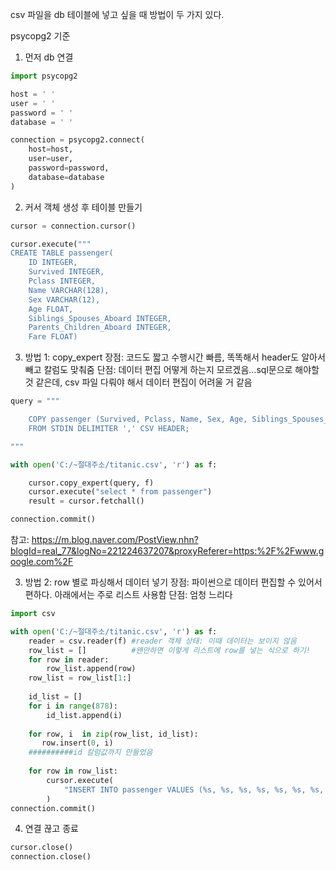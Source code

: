 csv 파일을 db 테이블에 넣고 싶을 때 방법이 두 가지 있다.

psycopg2 기준

1. 먼저 db 연결
```python
import psycopg2

host = ' '
user = ' '
password = ' '
database = ' '

connection = psycopg2.connect(
    host=host,
    user=user,
    password=password,
    database=database
)
```
2. 커서 객체 생성 후 테이블 만들기

```python
cursor = connection.cursor()

cursor.execute("""
CREATE TABLE passenger(
    ID INTEGER,
    Survived INTEGER,
    Pclass INTEGER,
    Name VARCHAR(128),
    Sex VARCHAR(12),
    Age FLOAT, 
    Siblings_Spouses_Aboard INTEGER,
    Parents_Children_Aboard INTEGER,
    Fare FLOAT)
```
3. 방법 1: copy_expert
장점: 코드도 짧고 수행시간 빠름, 똑똑해서 header도 알아서 빼고 칼럼도 맞춰줌
단점: 데이터 편집 어떻게 하는지 모르겠음...sql문으로 해야할 것 같은데, csv 파일 다뤄야 해서 데이터 편집이 어려울 거 같음

```python
query = """

    COPY passenger (Survived, Pclass, Name, Sex, Age, Siblings_Spouses_Aboard, Parents_Children_Aboard, Fare) 
    FROM STDIN DELIMITER ',' CSV HEADER;

"""

with open('C:/~절대주소/titanic.csv', 'r') as f:

    cursor.copy_expert(query, f)
    cursor.execute("select * from passenger")
    result = cursor.fetchall()

connection.commit()
```
참고: https://m.blog.naver.com/PostView.nhn?blogId=real_77&logNo=221224637207&proxyReferer=https:%2F%2Fwww.google.com%2F


3. 방법 2: row 별로 파싱해서 데이터 넣기
장점: 파이썬으로 데이터 편집할 수 있어서 편하다. 아래에서는 주로 리스트 사용함
단점: 엄청 느리다

```python
import csv

with open('C:/~절대주소/titanic.csv', 'r') as f:
    reader = csv.reader(f) #reader 객체 상태: 이때 데이터는 보이지 않음
    row_list = []          #왠만하면 이렇게 리스트에 row를 넣는 식으로 하기!
    for row in reader:
        row_list.append(row)
    row_list = row_list[1:]
 
    id_list = []
    for i in range(878):
        id_list.append(i)
    
    for row, i  in zip(row_list, id_list):
       row.insert(0, i)
    ##########id 칼럼값까지 만들었음
        
    for row in row_list:
        cursor.execute(
            "INSERT INTO passenger VALUES (%s, %s, %s, %s, %s, %s, %s, %s, %s)", row           #여기 뒤에 row 붙는 거 주의!!!!
        )
connection.commit()
```

4. 연결 끊고 종료

```python
cursor.close()
connection.close()
```
